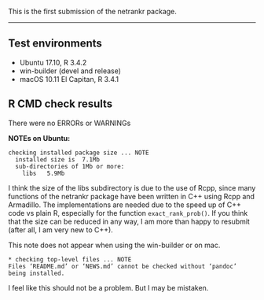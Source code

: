 This is the first submission of the netrankr package.

---

## Test environments
* Ubuntu 17.10, R 3.4.2
* win-builder (devel and release)
* macOS 10.11 El Capitan, R 3.4.1 

## R CMD check results

There were no ERRORs or WARNINGs

**NOTEs on Ubuntu:**

```
checking installed package size ... NOTE
  installed size is  7.1Mb
  sub-directories of 1Mb or more:
    libs   5.9Mb
```

I think the size of the libs subdirectory is due to the use of Rcpp, since many functions
of the netrankr package have been written in C++ using Rcpp and Armadillo. The
implementations are needed due to the speed up of C++ code vs plain R, especially
for the function `exact_rank_prob()`. If you think that the size can be reduced in any way, I am more than
happy to resubmit (after all, I am very new to C++).

This note does not appear when using the win-builder or on mac.

```
* checking top-level files ... NOTE
Files ‘README.md’ or ‘NEWS.md’ cannot be checked without ‘pandoc’ being installed.
```

I feel like this should not be a problem. But I may be mistaken.

